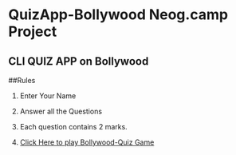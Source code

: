 # QuizApp-Bollywood Neog.camp Project 
## CLI QUIZ APP on Bollywood

##Rules
1. Enter Your Name

2. Answer all the Questions

3. Each question contains 2 marks.

4. [Click Here to play Bollywood-Quiz Game](https://replit.com/@ShraddhaMuley/QuizApp-Bollywood?embed=1&output=1)

